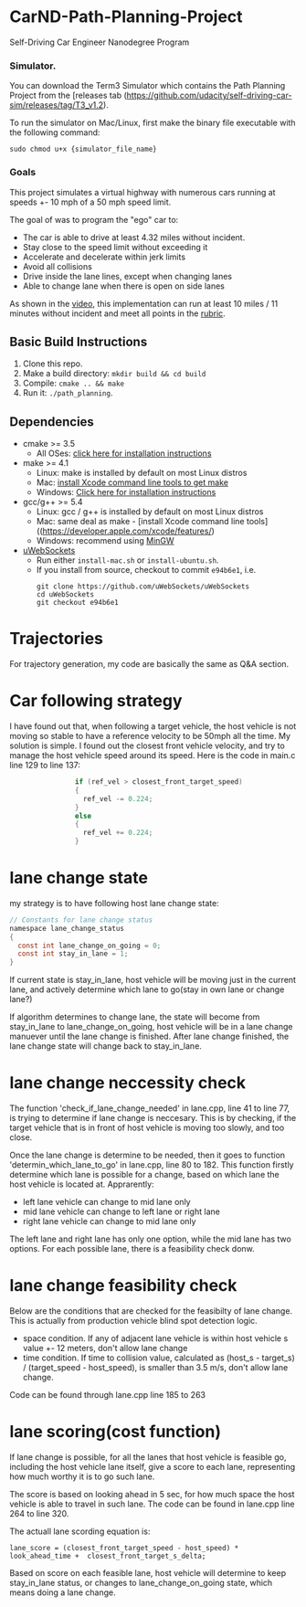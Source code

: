 # CarND-Path-Planning-Project
Self-Driving Car Engineer Nanodegree Program
   
### Simulator.
You can download the Term3 Simulator which contains the Path Planning Project from the [releases tab (https://github.com/udacity/self-driving-car-sim/releases/tag/T3_v1.2).  

To run the simulator on Mac/Linux, first make the binary file executable with the following command:
```shell
sudo chmod u+x {simulator_file_name}
```

### Goals
This project simulates a virtual highway with numerous cars running at speeds +- 10 mph of a 50 mph speed limit.

The goal of was to program the "ego" car to:

* The car is able to drive at least 4.32 miles without incident.
* Stay close to the speed limit without exceeding it
* Accelerate and decelerate within jerk limits
* Avoid all collisions
* Drive inside the lane lines, except when changing lanes
* Able to change lane when there is open on side lanes

As shown in the [video](https://github.com/x327397818/UDC-Term3_project1/tree/master/Video), this implementation can run at least 10 miles / 11 minutes without incident and meet all points in the [rubric](https://review.udacity.com/#!/rubrics/1020/view).

## Basic Build Instructions

1. Clone this repo.
2. Make a build directory: `mkdir build && cd build`
3. Compile: `cmake .. && make`
4. Run it: `./path_planning`.

## Dependencies

* cmake >= 3.5
  * All OSes: [click here for installation instructions](https://cmake.org/install/)
* make >= 4.1
  * Linux: make is installed by default on most Linux distros
  * Mac: [install Xcode command line tools to get make](https://developer.apple.com/xcode/features/)
  * Windows: [Click here for installation instructions](http://gnuwin32.sourceforge.net/packages/make.htm)
* gcc/g++ >= 5.4
  * Linux: gcc / g++ is installed by default on most Linux distros
  * Mac: same deal as make - [install Xcode command line tools]((https://developer.apple.com/xcode/features/)
  * Windows: recommend using [MinGW](http://www.mingw.org/)
* [uWebSockets](https://github.com/uWebSockets/uWebSockets)
  * Run either `install-mac.sh` or `install-ubuntu.sh`.
  * If you install from source, checkout to commit `e94b6e1`, i.e.
    ```
    git clone https://github.com/uWebSockets/uWebSockets 
    cd uWebSockets
    git checkout e94b6e1
    ```
# Trajectories
For trajectory generation, my code are basically the same as Q&A section.
# Car following strategy
I have found out that, when following a target vehicle, the host vehicle is not moving so stable to have a reference velocity to be 50mph all the time.
My solution is simple. I found out the closest front vehicle velocity, and try to manage the host vehicle speed around its speed.
Here is the code in main.c line 129 to line 137:
```c
                if (ref_vel > closest_front_target_speed)
                {
                  ref_vel -= 0.224;
                }
                else
                {
                  ref_vel += 0.224;
                }
```

# lane change state
my strategy is to have following host lane change state:
```c
// Constants for lane change status
namespace lane_change_status
{
  const int lane_change_on_going = 0;
  const int stay_in_lane = 1;
}
```
If current state is stay_in_lane, host vehicle will be moving just in the current lane, and actively determine which lane to go(stay in own lane or change lane?)

If algorithm determines to change lane, the state will become from stay_in_lane to lane_change_on_going, host vehicle will be in a lane change manuever until the lane change is finished. After lane change finished, the lane change state will change back to stay_in_lane. 


# lane change neccessity check

The function 'check_if_lane_change_needed' in lane.cpp, line 41 to line 77, is trying to determine if lane change is neccesary. This is by checking, if the target vehicle that is in front of host vehicle is moving too slowly, and too close.

Once the lane change is determine to be needed, then it goes to function 'determin_which_lane_to_go' in lane.cpp, line 80 to 182.
This function firstly determine which lane is possible for a change, based on which lane the host vehicle is located at. Apprarently:

* left lane vehicle can change to mid lane only
* mid lane vehicle can change to left lane or right lane
* right lane vehicle can change to mid lane only

The left lane and right lane has only one option, while the mid lane has two options.
For each possible lane, there is a feasibility check donw.

# lane change feasibility check
Below are the conditions that are checked for the feasibilty of lane change. This is actually from production vehicle blind spot detection logic.
* space condition. If any of adjacent lane vehicle is within host vehicle s value +- 12 meters, don't allow lane change
* time condition. If time to collision value, calculated as (host_s - target_s) / (target_speed - host_speed), is smaller than 3.5 m/s, don't allow lane change.

Code can be found through lane.cpp line 185 to 263

# lane scoring(cost function)
If lane change is possible, for all the lanes that host vehicle is feasible go, including the host vehicle lane itself, give a score to each lane, representing how much worthy it is to go such lane.

The score is based on looking ahead in 5 sec, for how much space the host vehicle is able to travel in such lane. The code can be found in lane.cpp line 264 to line 320.

The actuall lane scording equation is:
```
lane_score = (closest_front_target_speed - host_speed) * look_ahead_time +  closest_front_target_s_delta;
```
Based on score on each feasible lane, host vehicle will determine to keep stay_in_lane status, or changes to lane_change_on_going state, which means doing a lane change.





